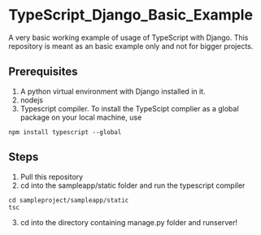 # TypeScript_Django_Basic_Example

A very basic working example of usage of TypeScript with Django. This repository is meant as an basic example only and not for bigger projects.

## Prerequisites

1. A python virtual environment with Django installed in it.
2. nodejs
3. Typescript compiler. To install the TypeScipt complier as a global package on your local machine, use

```
npm install typescript --global
```

## Steps

1. Pull this repository
2. cd into the sampleapp/static folder and run the typescript compiler

```
cd sampleproject/sampleapp/static
tsc
```

3. cd into the directory containing manage.py folder and runserver!
